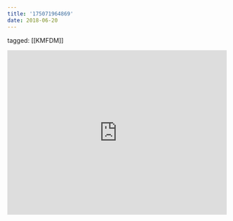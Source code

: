 ```yaml
---
title: '175071964869'
date: 2018-06-20
---
```

tagged: [[KMFDM]]
<iframe allow="accelerometer; autoplay; clipboard-write; encrypted-media; gyroscope; picture-in-picture" allowfullscreen="" frameborder="0" height="375" id="youtube_iframe" src="https://www.youtube.com/embed/hVgBp5Yu7_w?feature=oembed&amp;enablejsapi=1&amp;origin=https://safe.txmblr.com&amp;wmode=opaque" width="500"></iframe>